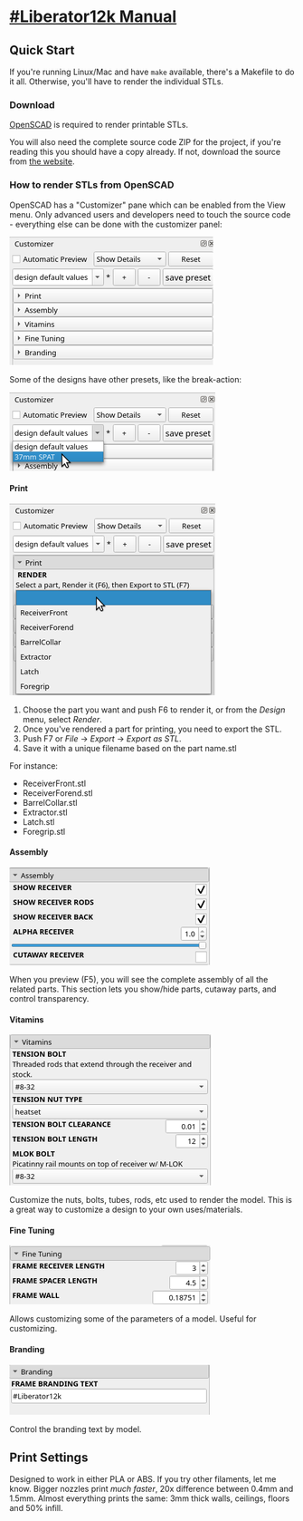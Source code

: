 # [\#Liberator12k Manual](README.md)
## Quick Start

If you're running Linux/Mac and have `make` available, there's a Makefile to do it all. Otherwise, you'll have to render the individual STLs.

### Download
[OpenSCAD](http://www.openscad.org) is required to render printable STLs.

You will also need the complete source code ZIP for the project, if you're reading this you should have a copy already. If not, download the source from [the website](https://Liberator12k.com).

### How to render STLs from OpenSCAD
OpenSCAD has a "Customizer" pane which can be enabled from the View menu. Only
advanced users and developers need to touch the source code - everything else
can be done with the customizer panel:

![Customizer](.manual/customizer.png)

Some of the designs have other presets, like the break-action:

![Customizer Preset](.manual/customizer_preset.png)

#### Print
![Customizer Print Section](.manual/customizer_print.png)

1. Choose the part you want and push F6 to render it, or from the *Design* menu, select *Render*.
2. Once you've rendered a part for printing, you need to export the STL.
3. Push F7 or *File* -> *Export* -> *Export as STL*.
4. Save it with a unique filename based on the part name.stl

For instance:
 * ReceiverFront.stl
 * ReceiverForend.stl
 * BarrelCollar.stl
 * Extractor.stl
 * Latch.stl
 * Foregrip.stl

#### Assembly
![Customizer Assembly Section](.manual/customizer_assembly.png)

When you preview (F5), you will see the complete assembly of all the related parts.
This section lets you show/hide parts, cutaway parts, and control transparency.

#### Vitamins
![Customizer Vitamins Section](.manual/customizer_vitamins.png)

Customize the nuts, bolts, tubes, rods, etc used to render the model. This is a
great way to customize a design to your own uses/materials.

#### Fine Tuning
![Customizer Fine Tuning Section](.manual/customizer_fine_tuning.png)

Allows customizing some of the parameters of a model. Useful for customizing.

#### Branding
![Customizer Branding Section](.manual/customizer_branding.png)

Control the branding text by model.

## Print Settings
Designed to work in either PLA or ABS. If you try other filaments, let me know.
Bigger nozzles print *much faster*, 20x difference between 0.4mm and 1.5mm.
Almost everything prints the same: 3mm thick walls, ceilings, floors and 50% infill.
